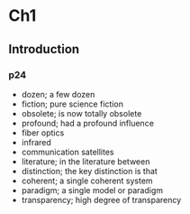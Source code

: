# Ch1
## Introduction
### p24
- dozen; a few dozen
- fiction; pure science fiction
- obsolete; is now totally obsolete
- profound; had a profound influence
- fiber optics
- infrared
- communication satellites
- literature; in the literature between
- distinction; the key distinction is that
- coherent; a single coherent system
- paradigm; a single model or paradigm
- transparency; high degree of transparency
